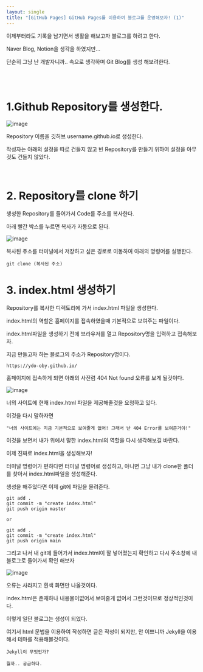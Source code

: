 ```yaml
---
layout: single
title: "[GitHub Pages] GitHub Pages를 이용하여 블로그를 운영해보자! (1)"
---
```


이제부터라도 기록을 남기면서 생활을 해보고자 블로그를 하려고 한다.

Naver Blog, Notion을 생각을 하였지만...

단순히 그냥 난 개발자니까.. 속으로 생각하며 Git Blog를 생성 해보려한다.

<br>
<br>

# 1.Github Repository를 생성한다.
![image](https://user-images.githubusercontent.com/69522086/183098208-ef6d1ae9-6100-4157-b819-4cbfc1c2d771.png)

Repository 이름을 깃허브 username.github.io로 생성한다.

작성자는 아래의 설정을 따로 건들지 않고 빈 Repository를 만들기 위하여 설정을 아무것도 건들지 않았다.

<br>

# 2. Repository를 clone 하기

생성한 Repository를 들어가서 Code를 주소를 복사한다.

아래 빨간 박스를 누르면 복사가 자동으로 된다.

![image](https://user-images.githubusercontent.com/69522086/183252758-74f7b0c8-8462-4424-9137-459e06acfc43.png)

복사된 주소를 터미널에서 저장하고 싶은 경로로 이동하여 아래의 명령어를 실행한다.

    git clone (복사된 주소)

# 3. index.html 생성하기

Repository를 복사한 디렉토리에 가서 index.html 파일을 생성한다.

index.html의 역할은 홈페이지를 접속하였을때 기본적으로 보여주는 파일이다.

index.html파일을 생성하기 전에 브라우저를 열고 Repository명을 입력하고 접속해보자.

지금 만들고자 하는 블로그의 주소가 Repository명이다.

    https://ydo-oby.github.io/


홈페이지에 접속하게 되면 아래의 사진럼 404 Not found 오류를 보게 될것이다.

![image](https://user-images.githubusercontent.com/69522086/183296130-de945040-c459-4ae8-85c1-5e577fd8edf3.png)

너의 사이트에 현재 index.html 파일을 제공해줄것을 요청하고 있다.

이것을 다시 말하자면 

    "너의 사이트에는 지금 기본적으로 보여줄게 없어! 그래서 난 404 Error를 보여준거야!"

이것을 보면서 내가 위에서 말한 index.html의 역할을 다시 생각해보길 바란다.

이제 진짜로 index.html을 생성해보자!

터미널 명령어가 편하다면 터미널 명령어로 생성하고, 아니면 그냥 내가 clone한 폴더를 찾아서 index.html파일을 생성해준다.

생성을 해주었다면 이제 git에 파일을 올려준다.

    git add .
    git commit -m "create index.html"
    git push origin master
    
    or

    git add .
    git commit -m "create index.html"
    git push origin main

그리고 나서 내 git에 들어가서 index.html이 잘 넣어졌는지 확인하고 다시 주소창에 내 블로그로 들어가서 확인 해보자

![image](https://user-images.githubusercontent.com/69522086/183297436-319acac8-750e-4d3a-9780-7bd1deb0d0cf.png)

오류는 사라지고 흰색 화면만 나올것이다.

index.html은 존재하나 내용물이없어서 보여줄게 없어서 그런것이므로 정상적인것이다.

이렇게 일단 블로그는 생성이 되었다.

여기서 html 문법을 이용하여 작성하면 글은 작성이 되지만, 안 이쁘니까 Jekyll을 이용해서 테마를 적용해볼것이다.

    Jekyll이 무엇인가?

    뭘까.. 궁금하다.










